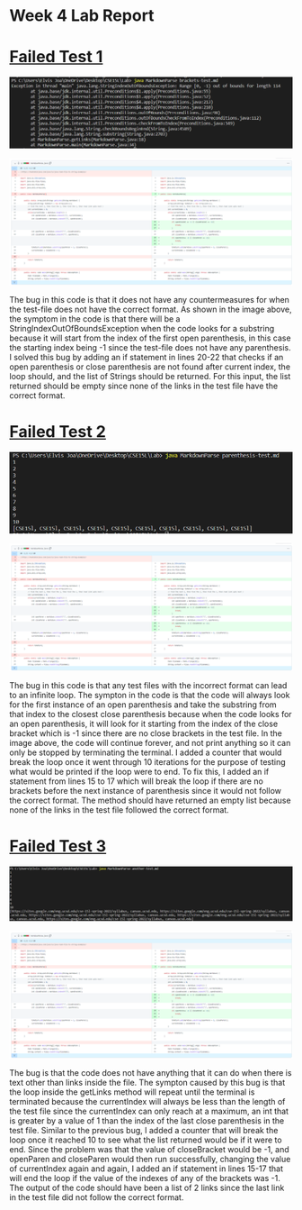 # Week 4 Lab Report

# [Failed Test 1](https://ejoa27.github.io/CSE15L/Test-files/brackets-test.md)

![brackets](Images/Brackets-test.png)

![CodeDiff](Images/CodeDiff.png)

The bug in this code is that it does not have any countermeasures for when the test-file does not have the correct format. As shown in the image above, the symptom in the code is that there will be a StringIndexOutOfBoundsException when the code looks for a substring because it will start from the index of the first open parenthesis, in this case the starting index being -1 since the test-file does not have any parenthesis. I solved this bug by adding an if statement in lines 20-22 that checks if an open parenthesis or close parenthesis are not found after current index, the loop should, and the list of Strings should be returned. For this input, the list returned should be empty since none of the links in the test file have the correct format.

# [Failed Test 2](https://ejoa27.github.io/CSE15L/Test-files/parenthesis-test.md)

![parenthesis](Images/parenthesis-test.png)

![CodeDiff](Images/CodeDiff.png)

The bug in this code is that any test files with the incorrect format can lead to an infinite loop. The sympton in the code is that the code will always look for the first instance of an open parenthesis and take the substring from that index to the closest close parenthesis because when the code looks for an open parenthesis, it will look for it starting from the index of the close bracket which is -1 since there are no close brackets in the test file. In the image above, the code will continue forever, and not print anything so it can only be stopped by terminating the terminal. I added a counter that would break the loop once it went through 10 iterations for the purpose of testing what would be printed if the loop were to end. To fix this, I added an if statement from lines 15 to 17 which will break the loop if there are no brackets before the next instance of parenthesis since it would not follow the correct format. The method should have returned an empty list because none of the links in the test file followed the correct format.

# [Failed Test 3](https://ejoa27.github.io/CSE15L/Test-files/another-test.md)

![another](Images/Another-test.png)

![CodeDiff](Images/CodeDiff.png)

The bug is that the code does not have anything that it can do when there is text other than links inside the file. The sympton caused by this bug is that the loop inside the getLinks method will repeat until the terminal is terminated because the currentIndex will always be less than the length of the test file since the currentIndex can only reach at a maximum, an int that is greater by a value of 1 than the index of the last close parenthesis in the test file. Similar to the previous bug, I added a counter that will break the loop once it reached 10 to see what the list returned would be if it were to end. Since the problem was that the value of closeBracket would be -1, and openParen and closeParen would then run successfully, changing the value of currentIndex again and again, I added an if statement in lines 15-17 that will end the loop if the value of the indexes of any of the brackets was -1. The output of the code should have been a list of 2 links since the last link in the test file did not follow the correct format.
